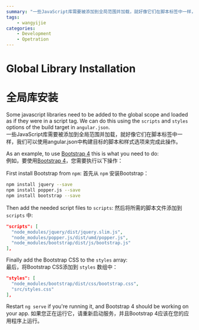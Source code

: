 ```yaml
---
summary: "一些JavaScript库需要被添加到全局范围并加载，就好像它们在脚本标签中一样，我们可以使用angular.json中构建目标的脚本和样式选项来完成此操作。"
tags:
    - wangyijie
categories:
    - Development
    - Opetration
---
```

# Global Library Installation
# 全局库安装

Some javascript libraries need to be added to the global scope and loaded as if
they were in a script tag.
We can do this using the `scripts` and `styles` options of the build target in `angular.json`.   
一些JavaScript库需要被添加到全局范围并加载，就好像它们在脚本标签中一样，我们可以使用angular.json中构建目标的脚本和样式选项来完成此操作。

As an example, to use [Bootstrap 4](https://getbootstrap.com/docs/4.0/getting-started/introduction/)
this is what you need to do:  
例如，要使用[Bootstrap 4](https://getbootstrap.com/docs/4.0/getting-started/introduction/)，您需要执行以下操作：

First install Bootstrap from `npm`:
首先从 `npm` 安装Bootstrap：

```bash
npm install jquery --save
npm install popper.js --save
npm install bootstrap --save
```

Then add the needed script files to `scripts`:
然后将所需的脚本文件添加到 `scripts` 中:

```json
"scripts": [
  "node_modules/jquery/dist/jquery.slim.js",
  "node_modules/popper.js/dist/umd/popper.js",
  "node_modules/bootstrap/dist/js/bootstrap.js"
],
```

Finally add the Bootstrap CSS to the `styles` array:  
最后，将Bootstrap CSS添加到 `styles` 数组中：
```json
"styles": [
  "node_modules/bootstrap/dist/css/bootstrap.css",
  "src/styles.css"
],
```

Restart `ng serve` if you're running it, and Bootstrap 4 should be working on your app.
如果您正在运行它，请重新启动服务，并且Bootstrap 4应该在您的应用程序上运行。
